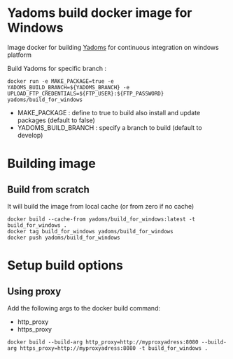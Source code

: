 
# Yadoms build docker image for Windows

Image docker for building [Yadoms](http://www.yadoms.com/) for continuous integration on windows platform

Build Yadoms for specific branch :
```console
docker run -e MAKE_PACKAGE=true -e YADOMS_BUILD_BRANCH=${YADOMS_BRANCH} -e UPLOAD_FTP_CREDENTIALS=${FTP_USER}:${FTP_PASSWORD} yadoms/build_for_windows
```

* MAKE_PACKAGE : define to true to build also install and update packages (default to false)
* YADOMS_BUILD_BRANCH : specify a branch to build (default to develop)

# Building image

## Build from scratch

It will build the image from local cache (or from zero if no cache)


````
docker build --cache-from yadoms/build_for_windows:latest -t build_for_windows .
docker tag build_for_windows yadoms/build_for_windows
docker push yadoms/build_for_windows
````

# Setup build options

## Using proxy

Add the following args to the docker build command:
 * http_proxy
 * https_proxy

````
docker build --build-arg http_proxy=http://myproxyadress:8080 --build-arg https_proxy=http://myproxyadress:8080 -t build_for_windows .
````

 